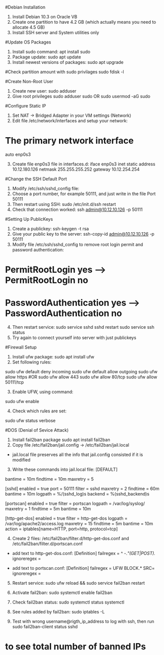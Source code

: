 #Debian Installation
1. Install Debian 10.3 on Oracle VB
2. Create one partition to have 4.2 GB (which actually means you need to allocate 4.5 GB)
3. Install SSH server and System utilities only

#Update OS Packages
1. Install sudo command: apt install sudo
2. Package update: sudo apt update
3. Install newest versions of packages: sudo apt upgrade

#Check partition amount with sudo privilages
sudo fdisk -l

#Create Non-Root User
1. Create new user: sudo adduser <login>
2. Give root privileges sudo adduser <login> sudo OR sudo usermod -aG sudo <login>

#Configure Static IP
1. Set NAT -> Bridged Adapter in your VM settings (Network)
2. Edit file /etc/network/interfaces and setup your network:

# The primary network interface
auto enp0s3

3. Create file enp0s3 file in interfaces.d:
iface enp0s3 inet static
	  address 10.12.180.126
	  netmask 255.255.255.252
	  gateway 10.12.254.254

#Change the SSH Default Port
1. Modify /etc/ssh/sshd_config file:
2. Choose a port number, for example 50111, and just write in the file Port 50111
3. Then restart using SSH: sudo /etc/init.d/ssh restart
4. Check that connection worked: ssh admin@10.12.10.126 -p 50111

#Setting Up PublicKeys
1. Create a publickey: ssh-keygen -t rsa
2. Give your public key to the server: ssh-copy-id admin@10.12.10.126 -p 50111
3. Modify file /etc/ssh/sshd_config to remove root login permit and password authentication:
# PermitRootLogin yes --> PermitRootLogin no
# PasswordAuthentication yes --> PasswordAuthentication no
4. Then restart service:
sudo service sshd sshd restart
sudo service ssh status 
5. Try again to connect yourself into server with just publickeys

#Firewall Setup
1. Install ufw package: sudo apt install ufw
2. Set following rules:

sudo ufw default deny incoming
sudo ufw default allow outgoing
sudo ufw allow https #OR sudo ufw allow 443
sudo ufw allow 80/tcp
sudo ufw allow 50111/tcp

3. Enable UFW, using command:

sudo ufw enable

4. Check which rules are set:

sudo ufw status verbose

#DOS (Denial of Sevice Attack)
1. Install fail2ban package
sudo apt install fail2ban
2. Copy file /etc/fail2ban/jail.config -> /etc/fail2ban/jail.local
- jail.local file preserves all the info that jail.config consisted if it is modified
3. Write these commands into jail.local file:
[DEFAULT]

bantime = 10m
findtime = 10m
maxretry = 5

[sshd]
enabled = true
port = 50111
filter = sshd
maxretry = 2
findtime = 60m
bantime = 10m
logpath = %/(sshd_log)s
backend = %(sshd_backend)s

[portscan]
enabled = true
filter = portscan
logpath = /var/log/syslog/
maxretry = 1
findtime = 5m
bantime = 10m

[http-get-dos]
enabled = true
filter = http-get-dos
logpath = /var/log/apache2/access.log
maxretry = 15
findtime = 5m
bantime = 10m
action = iptables[name=HTTP, port=http, protocol=tcp]

4. Create 2 files: /etc/fail2ban/filter.d/http-get-dos.conf and /etc/fail2ban/filter.d/portscan.conf
- add text to http-get-dos.conf:
[Definition]
failregex = ^<HOST> -.*"(GET|POST).*
ignoreregex =

- add text to portscan.conf:
[Definition]
failregex = UFW BLOCK.* SRC=<HOST>
ignoreregex =

5. Restart service:
sudo ufw reload && sudo service fail2ban restart

6. Activate fail2ban:
sudo systemctl enable fail2ban

7. Check fail2ban status:
sudo systemctl status systemctl

8. See rules added by fail2ban:
sudo iptables -L

9. Test with wrong username@rigth_ip_address to log with ssh, then run
sudo fail2ban-client status sshd
# to see total number of banned IPs

